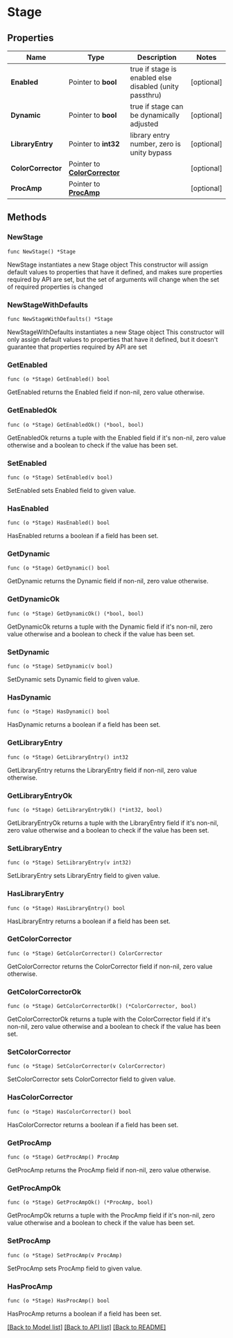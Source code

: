 # Stage

## Properties

Name | Type | Description | Notes
------------ | ------------- | ------------- | -------------
**Enabled** | Pointer to **bool** | true if stage is enabled else disabled (unity passthru) | [optional] 
**Dynamic** | Pointer to **bool** | true if stage can be dynamically adjusted | [optional] 
**LibraryEntry** | Pointer to **int32** | library entry number, zero is unity bypass | [optional] 
**ColorCorrector** | Pointer to [**ColorCorrector**](ColorCorrector.md) |  | [optional] 
**ProcAmp** | Pointer to [**ProcAmp**](ProcAmp.md) |  | [optional] 

## Methods

### NewStage

`func NewStage() *Stage`

NewStage instantiates a new Stage object
This constructor will assign default values to properties that have it defined,
and makes sure properties required by API are set, but the set of arguments
will change when the set of required properties is changed

### NewStageWithDefaults

`func NewStageWithDefaults() *Stage`

NewStageWithDefaults instantiates a new Stage object
This constructor will only assign default values to properties that have it defined,
but it doesn't guarantee that properties required by API are set

### GetEnabled

`func (o *Stage) GetEnabled() bool`

GetEnabled returns the Enabled field if non-nil, zero value otherwise.

### GetEnabledOk

`func (o *Stage) GetEnabledOk() (*bool, bool)`

GetEnabledOk returns a tuple with the Enabled field if it's non-nil, zero value otherwise
and a boolean to check if the value has been set.

### SetEnabled

`func (o *Stage) SetEnabled(v bool)`

SetEnabled sets Enabled field to given value.

### HasEnabled

`func (o *Stage) HasEnabled() bool`

HasEnabled returns a boolean if a field has been set.

### GetDynamic

`func (o *Stage) GetDynamic() bool`

GetDynamic returns the Dynamic field if non-nil, zero value otherwise.

### GetDynamicOk

`func (o *Stage) GetDynamicOk() (*bool, bool)`

GetDynamicOk returns a tuple with the Dynamic field if it's non-nil, zero value otherwise
and a boolean to check if the value has been set.

### SetDynamic

`func (o *Stage) SetDynamic(v bool)`

SetDynamic sets Dynamic field to given value.

### HasDynamic

`func (o *Stage) HasDynamic() bool`

HasDynamic returns a boolean if a field has been set.

### GetLibraryEntry

`func (o *Stage) GetLibraryEntry() int32`

GetLibraryEntry returns the LibraryEntry field if non-nil, zero value otherwise.

### GetLibraryEntryOk

`func (o *Stage) GetLibraryEntryOk() (*int32, bool)`

GetLibraryEntryOk returns a tuple with the LibraryEntry field if it's non-nil, zero value otherwise
and a boolean to check if the value has been set.

### SetLibraryEntry

`func (o *Stage) SetLibraryEntry(v int32)`

SetLibraryEntry sets LibraryEntry field to given value.

### HasLibraryEntry

`func (o *Stage) HasLibraryEntry() bool`

HasLibraryEntry returns a boolean if a field has been set.

### GetColorCorrector

`func (o *Stage) GetColorCorrector() ColorCorrector`

GetColorCorrector returns the ColorCorrector field if non-nil, zero value otherwise.

### GetColorCorrectorOk

`func (o *Stage) GetColorCorrectorOk() (*ColorCorrector, bool)`

GetColorCorrectorOk returns a tuple with the ColorCorrector field if it's non-nil, zero value otherwise
and a boolean to check if the value has been set.

### SetColorCorrector

`func (o *Stage) SetColorCorrector(v ColorCorrector)`

SetColorCorrector sets ColorCorrector field to given value.

### HasColorCorrector

`func (o *Stage) HasColorCorrector() bool`

HasColorCorrector returns a boolean if a field has been set.

### GetProcAmp

`func (o *Stage) GetProcAmp() ProcAmp`

GetProcAmp returns the ProcAmp field if non-nil, zero value otherwise.

### GetProcAmpOk

`func (o *Stage) GetProcAmpOk() (*ProcAmp, bool)`

GetProcAmpOk returns a tuple with the ProcAmp field if it's non-nil, zero value otherwise
and a boolean to check if the value has been set.

### SetProcAmp

`func (o *Stage) SetProcAmp(v ProcAmp)`

SetProcAmp sets ProcAmp field to given value.

### HasProcAmp

`func (o *Stage) HasProcAmp() bool`

HasProcAmp returns a boolean if a field has been set.


[[Back to Model list]](../README.md#documentation-for-models) [[Back to API list]](../README.md#documentation-for-api-endpoints) [[Back to README]](../README.md)


